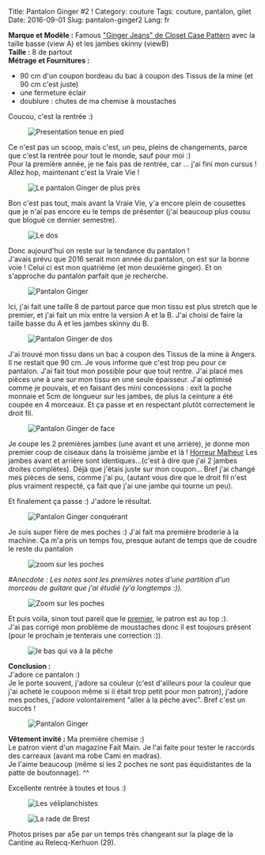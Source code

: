 Title: Pantalon Ginger #2 !
Category: couture
Tags: couture, pantalon, gilet
Date: 2016-09-01
Slug: pantalon-ginger2
Lang: fr

**Marque et Modèle :** Famous ["Ginger Jeans" de Closet Case Pattern](http://store.closetcasefiles.com/products/ginger-skinny-jeans-pattern?variant=3109793091) avec la taille basse (view A) et les jambes skinny (viewB)<br>
**Taille :** 8 de partout<br>
**Métrage et Fournitures :** <br>
- 90 cm d'un coupon bordeau du bac à coupon des Tissus de la mine (et 90 cm c'est juste)<br>
- une fermeture éclair<br>
- doublure : chutes de ma chemise à moustaches<br> 

Coucou, c'est la rentrée :)<br>

<figure>
	<img src="/images/ginger2-Hi.JPG" alt="Presentation tenue en pied">
</figure>

Ce n'est pas un scoop, mais c'est, un peu, pleins de changements, parce que c'est la rentrée pour tout le monde, sauf pour moi :) <br>
Pour la première année, je ne fais pas de rentrée, car ... j'ai fini mon cursus ! Allez hop, maintenant c'est la Vraie Vie ! <br>

<figure>
	<img src="/images/ginger2-face2.JPG" alt="Le pantalon Ginger de plus près">
</figure>

Bon c'est pas tout, mais avant la Vraie Vie, y'a encore plein de cousettes que je n'ai pas encore eu le temps de présenter (j'ai beaucoup plus cousu que blogué ce dernier semestre).<br>

<figure>
	<img src="/images/ginger2-butt.JPG" alt=" Le dos">
</figure>

Donc aujourd'hui on reste sur la tendance du pantalon ! <br>
J'avais prévu que 2016 serait mon année du pantalon, on est sur la bonne voie ! Celui ci est mon quatrième (et mon deuxième ginger). Et on s'approche du pantalon parfait que je recherche.<br>

<figure>
	<img src="/images/ginger2-cielnoir.JPG" alt="Pantalon Ginger">
</figure>

Ici, j'ai fait une taille 8 de partout parce que mon tissu est plus stretch que le premier, et j'ai fait un mix entre la version A et la B. J'ai choisi de faire la taille basse du A et les jambes skinny du B.<br>

<figure>
	<img src="/images/ginger2-poches.JPG" alt="Pantalon Ginger de dos">
</figure>

J'ai trouvé mon tissu dans un bac à coupon des Tissus de la mine à Angers. Il ne restait que 90 cm. Je vous informe que c'est trop peu pour ce pantalon. J'ai fait tout mon possible pour que tout rentre. J'ai placé mes pièces une à une sur mon tissu en une seule épaisseur. J'ai optimisé comme je pouvais, et en faisant des mini concessions : exit la poche monnaie et 5cm de longueur sur les jambes, de plus la ceinture a été coupée en 4 morceaux. Et ça passe et en respectant plutôt correctement le droit fil.<br>

<figure>
	<img src="/images/ginger2-face3.JPG" alt="Pantalon Ginger de face">
</figure>

Je coupe les 2 premières jambes (une avant et une arrière), je donne mon premier coup de ciseaux dans la troisième jambe et là ! [Horreur Malheur](https://www.youtube.com/watch?v=_Jxd5zgoQAE) Les jambes avant et arrière sont identiques...(c'est à dire que j'ai 2 jambes droites complètes). Déjà que j'étais juste sur mon coupon... Bref j'ai changé mes pièces de sens, comme j'ai pu, (autant vous dire que le droit fil n'est plus vraiment respecté, ça fait que j'ai une jambe qui tourne un peu).<br>

Et finalement ça passe :) J'adore le résultat.<br>


<figure>
	<img src="/images/ginger2-conquerant.JPG" alt="Pantalon Ginger conquérant">
</figure>

Je suis super fière de mes poches :) J'ai fait ma première broderie à la machine. Ça m'a pris un temps fou, presque autant de temps que de coudre le reste du pantalon<br>

<figure>
	<img src="/images/ginger2-zoomPoches2-1.JPG" alt="zoom sur les poches">
</figure>

*#Anecdote : Les notes sont les premières notes d'une partition d'un morceau de guitare que j'ai étudié (y'a longtemps :)).*<br>

<figure>
	<img src="/images/ginger2-zoomPoches-1.JPG" alt="Zoom sur les poches">
</figure>

Et puis voila, sinon tout pareil que le [premier](http://mllecarnot.org/pantalon-ginger.html), le patron est au top :).<br>
J'ai pas corrigé mon problème de moustaches donc il est toujours présent (pour le prochain je tenterais une correction :)).<br>

<figure>
	<img src="/images/ginger2-pieds.JPG" alt="le bas qui va à la pêche">
</figure>

**Conclusion :** <br>
J'adore ce pantalon :)<br>
Je le porte souvent, j'adore sa couleur (c'est d'ailleurs pour la couleur que j'ai acheté le coupoon même si il était trop petit pour mon patron), j'adore mes poches, j'adore volontairement "aller à la pêche avec". Bref c'est un succès !<br>

<figure>
	<img src="/images/ginger2-face.JPG" alt="Pantalon Ginger">
</figure>

**Vêtement invité :** Ma première chemise :)<br>
 Le patron vient d'un magazine Fait Main. Je l'ai faite pour tester le raccords des carreaux (avant ma robe Cami en madras). <br>
 Je l'aime beaucoup (même si les 2 poches ne sont pas équidistantes de la patte de boutonnage). ^^

Excellente rentrée à toutes et tous :)<br>

<figure>
	<img src="/images/ginger2-mer.JPG" alt="Les véliplanchistes">
</figure>

<figure>
	<img src="/images/ginger2-mer2.JPG" alt="La  rade de Brest">
</figure>

Photos prises par a5e par un temps très changeant sur la plage de la Cantine au Relecq-Kerhuon (29). 